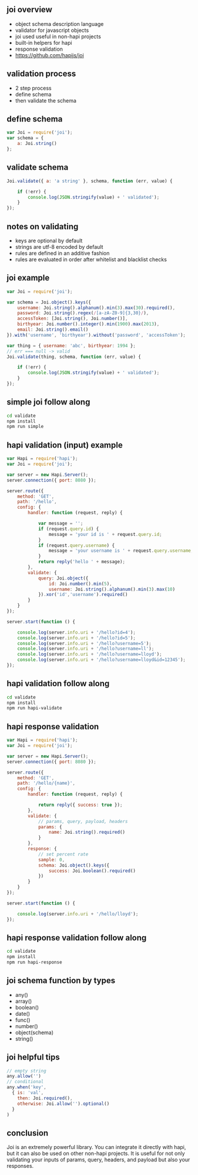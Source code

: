 ## joi overview 
- object schema description language
- validator for javascript objects
- joi used useful in non-hapi projects
- built-in helpers for hapi
- response validation
- <a href="https://github.com/hapijs/joi">https://github.com/hapijs/joi</a>

## validation process
- 2 step process
- define schema
- then validate the schema

## define schema
```javascript
var Joi = require('joi');
var schema = {
    a: Joi.string()
};
```
## validate schema
```javascript
Joi.validate({ a: 'a string' }, schema, function (err, value) {

    if (!err) {
        console.log(JSON.stringify(value) + ' validated');
    }
});
```

## notes on validating
- keys are optional by default
- strings are utf-8 encoded by default
- rules are defined in an additive fashion
- rules are evaluated in order after whitelist and blacklist checks

## joi example
```javascript
var Joi = require('joi');

var schema = Joi.object().keys({
    username: Joi.string().alphanum().min(3).max(30).required(),
    password: Joi.string().regex(/[a-zA-Z0-9]{3,30}/),
    accessToken: [Joi.string(), Joi.number()],
    birthyear: Joi.number().integer().min(1900).max(2013),
    email: Joi.string().email()
}).with('username', 'birthyear').without('password', 'accessToken');

var thing = { username: 'abc', birthyear: 1994 };
// err === null -> valid
Joi.validate(thing, schema, function (err, value) {

    if (!err) {
        console.log(JSON.stringify(value) + ' validated');
    }
});
```

## simple joi follow along
```bash
cd validate
npm install
npm run simple
```

## hapi validation (input) example
```javascript
var Hapi = require('hapi');
var Joi = require('joi');

var server = new Hapi.Server();
server.connection({ port: 8080 });

server.route({
    method: 'GET',
    path: '/hello',
    config: {
        handler: function (request, reply) {

            var message = '';
            if (request.query.id) {
                message = 'your id is ' + request.query.id;
            }
            if (request.query.username) {
                message = 'your username is ' + request.query.username;
            }
            return reply('hello ' + message);
        },
        validate: {
            query: Joi.object({
                id: Joi.number().min(5),
                username: Joi.string().alphanum().min(3).max(10)
            }).xor('id','username').required()
        }
    }
});

server.start(function () {

    console.log(server.info.uri + '/hello?id=4');
    console.log(server.info.uri + '/hello?id=5');
    console.log(server.info.uri + '/hello?username=5');
    console.log(server.info.uri + '/hello?username=ll');
    console.log(server.info.uri + '/hello?username=lloyd');
    console.log(server.info.uri + '/hello?username=lloyd&id=12345');
});
```

## hapi validation follow along
```bash
cd validate
npm install
npm run hapi-validate
```

## hapi response validation
```javascript
var Hapi = require('hapi');
var Joi = require('joi');

var server = new Hapi.Server();
server.connection({ port: 8080 });

server.route({
    method: 'GET',
    path: '/hello/{name}',
    config: {
        handler: function (request, reply) {

            return reply({ success: true });
        },
        validate: {
            // params, query, payload, headers
            params: {
                name: Joi.string().required()
            }
        },
        response: {
            // set percent rate
            sample: 0,
            schema: Joi.object().keys({
                success: Joi.boolean().required()
            })
        }
    }
});

server.start(function () {

    console.log(server.info.uri + '/hello/lloyd');
});
```
## hapi response validation follow along
```bash
cd validate
npm install
npm run hapi-response
```

## joi schema function by types
- any()
- array()
- boolean()
- date()
- func()
- number()
- object(schema)
- string()

## joi helpful tips
```javascript
// empty string
any.allow('')
// conditional
any.when('key',
  { is: 'val',
    then: Joi.required(),
    otherwise: Joi.allow('').optional()
  }
)
```

## conclusion
Joi is an extremely powerful library.  You can integrate it directly with hapi, but it can also be used on other non-hapi projects.  It is useful for not only validating your inputs of params, query, headers, and payload but also your responses.
